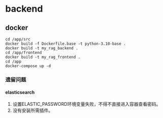 # backend

## docker

``` shell
cd /app/src
docker build -f Dockerfile.base -t python-3.10-base .
docker build -t my_rag_backend .
cd /app/frontend
docker build -t my_rag_frontend .
cd /app
docker-compose up -d 
```

### 遗留问题

#### elasticsearch

1. 设置ELASTIC_PASSWORD环境变量失败，不得不直接进入容器查看密码。
2. 没有安装所需插件。
